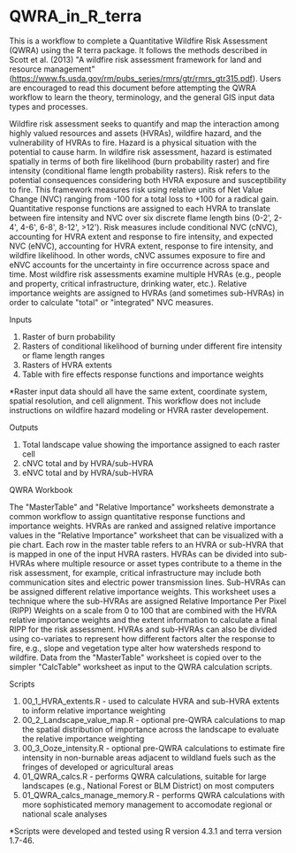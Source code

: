 # QWRA_in_R_terra
This is a workflow to complete a Quantitative Wildfire Risk Assessment (QWRA) using the R terra package. It follows the methods described in Scott et al. (2013) "A wildfire risk assessment framework for land and resource management" (https://www.fs.usda.gov/rm/pubs_series/rmrs/gtr/rmrs_gtr315.pdf). Users are encouraged to read this document before attempting the QWRA workflow to learn the theory, terminology, and the general GIS input data types and processes.

Wildfire risk assessment seeks to quantify and map the interaction among highly valued resources and assets (HVRAs), wildfire hazard, and the vulnerability of HVRAs to fire. Hazard is a physical situation with the potential to cause harm. In wildfire risk assessment, hazard is estimated spatially in terms of both fire likelihood (burn probability raster) and fire intensity (conditional flame length probability rasters). Risk refers to the potential consequences considering both HVRA exposure and susceptibility to fire. This framework measures risk using relative units of Net Value Change (NVC) ranging from -100 for a total loss to +100 for a radical gain. Quantitative response functions are assigned to each HVRA to translate between fire intensity and NVC over six discrete flame length bins (0-2', 2-4', 4-6', 6-8', 8-12', >12'). Risk measures include conditional NVC (cNVC), accounting for HVRA extent and response to fire intensity, and expected NVC (eNVC), accounting for HVRA extent, response to fire intensity, and wildfire likelihood. In other words, cNVC assumes exposure to fire and eNVC accounts for the uncertainty in fire occurrence across space and time. Most wildfire risk assessments examine multiple HVRAs (e.g., people and property, critical infrastructure, drinking water, etc.). Relative importance weights are assigned to HVRAs (and sometimes sub-HVRAs) in order to calculate "total" or "integrated" NVC measures. 

Inputs
1) Raster of burn probability
2) Rasters of conditional likelihood of burning under different fire intensity or flame length ranges
3) Rasters of HVRA extents
4) Table with fire effects response functions and importance weights

*Raster input data should all have the same extent, coordinate system, spatial resolution, and cell alignment. This workflow does not include instructions on wildfire hazard modeling or HVRA raster developement. 

Outputs
1) Total landscape value showing the importance assigned to each raster cell
2) cNVC total and by HVRA/sub-HVRA
3) eNVC total and by HVRA/sub-HVRA

QWRA Workbook

The "MasterTable" and "Relative Importance" worksheets demonstrate a common workflow to assign quantitative response functions and importance weights. HVRAs are ranked and assigned relative importance values in the "Relative Importance" worksheet that can be visualized with a pie chart. Each row in the master table refers to an HVRA or sub-HVRA that is mapped in one of the input HVRA rasters. HVRAs can be divided into sub-HVRAs where multiple resource or asset types contribute to a theme in the risk assessment, for example, critical infrastructure may include both communication sites and electric power transmission lines. Sub-HVRAs can be assigned different relative importance weights. This worksheet uses a technique where the sub-HVRAs are assigned Relative Importance Per Pixel (RIPP) Weights on a scale from 0 to 100 that are combined with the HVRA relative importance weights and the extent information to calculate a final RIPP for the risk assessment. HVRAs and sub-HVRAs can also be divided using co-variates to represent how different factors alter the response to fire, e.g., slope and vegetation type alter how watersheds respond to wildfire. Data from the "MasterTable" worksheet is copied over to the simpler "CalcTable" worksheet as input to the QWRA calculation scripts. 

Scripts
1) 00_1_HVRA_extents.R - used to calculate HVRA and sub-HVRA extents to inform relative importance weighting
2) 00_2_Landscape_value_map.R - optional pre-QWRA calculations to map the spatial distribution of importance across the landscape to evaluate the relative importance weighting
3) 00_3_Ooze_intensity.R - optional pre-QWRA calculations to estimate fire intensity in non-burnable areas adjacent to wildland fuels such as the fringes of developed or agricultural areas
4) 01_QWRA_calcs.R - performs QWRA calculations, suitable for large landscapes (e.g., National Forest or BLM District) on most computers
5) 01_QWRA_calcs_manage_memory.R - performs QWRA calculations with more sophisticated memory management to accomodate regional or national scale analyses

*Scripts were developed and tested using R version 4.3.1 and terra version 1.7-46.
